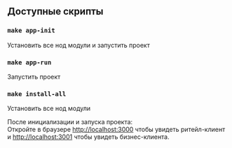 ## Доступные скрипты

### `make app-init`

Установить все нод модули и запустить проект

### `make app-run`

Запустить проект

### `make install-all`

Установить все нод модули


После инициализации и запуска проекта:<br />
Откройте в браузере [http://localhost:3000](http://localhost:3000) чтобы увидеть ритейл-клиент и [http://localhost:3001](http://localhost:3001) чтобы увидеть бизнес-клиента.
